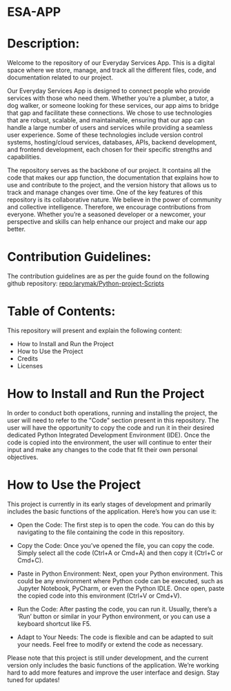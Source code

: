 # ESA-APP
# **Description:**
Welcome to the repository of our Everyday Services App. This is a digital space where we store, manage, and track all the different files, code, and documentation related to our project. 

Our Everyday Services App is designed to connect people who provide services with those who need them. Whether you’re a plumber, a tutor, a dog walker, or someone looking for these services, our app aims to bridge that gap and facilitate these connections. We chose to use technologies that are robust, scalable, and maintainable, ensuring that our app can handle a large number of users and services while providing a seamless user experience. Some of these technologies include version control systems, hosting/cloud services, databases, APIs, backend development, and frontend development, each chosen for their specific strengths and capabilities.


The repository serves as the backbone of our project. It contains all the code that makes our app function, the documentation that explains how to use and contribute to the project, and the version history that allows us to track and manage changes over time. One of the key features of this repository is its collaborative nature. We believe in the power of community and collective intelligence. Therefore, we encourage contributions from everyone. Whether you’re a seasoned developer or a newcomer, your perspective and skills can help enhance our project and make our app better.



# Contribution Guidelines:
The contribution guidelines are as per the guide found on the following github repository: [repo:larymak/Python-project-Scripts]([url](https://github.com/larymak/Python-project-Scripts)https://github.com/larymak/Python-project-Scripts)



# Table of Contents:
This repository will present and explain the following content:
- How to Install and Run the Project
- How to Use the Project
- Credits
- Licenses

# How to Install and Run the Project

In order to conduct both operations, running and installing the project, the user will need to refer to the "Code" section present in this repository. The user will have the opportunity to copy the code and run it in their desired dedicated Python Integrated Development Environment (IDE). Once the code is copied into the environment, the user will continue to enter their input and make any changes to the code that fit their own personal objectives.

# How to Use the Project
This project is currently in its early stages of development and primarily includes the basic functions of the application. Here’s how you can use it:

- Open the Code: The first step is to open the code. You can do this by navigating to the file containing the code in this repository.

- Copy the Code: Once you’ve opened the file, you can copy the code. Simply select all the code (Ctrl+A or Cmd+A) and then copy it (Ctrl+C or Cmd+C).

- Paste in Python Environment: Next, open your Python environment. This could be any environment where Python code can be executed, such as Jupyter Notebook, PyCharm, or even the Python IDLE. Once open, paste the copied code into this environment (Ctrl+V or Cmd+V).

- Run the Code: After pasting the code, you can run it. Usually, there’s a ‘Run’ button or similar in your Python environment, or you can use a keyboard shortcut like F5.

- Adapt to Your Needs: The code is flexible and can be adapted to suit your needs. Feel free to modify or extend the code as necessary.

Please note that this project is still under development, and the current version only includes the basic functions of the application. We’re working hard to add more features and improve the user interface and design. Stay tuned for updates!
